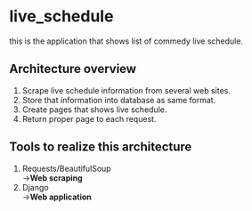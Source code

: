 # live_schedule
this is the application that shows list of commedy live schedule.

##  Architecture overview
1. Scrape live schedule information from several web sites.
2. Store that information into database as same format.
3. Create pages that shows live schedule.
4. Return proper page to each request.

##  Tools to realize this architecture
1. Requests/BeautifulSoup  
    →**Web scraping**
2. Django  
    →**Web application**
